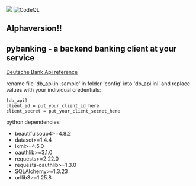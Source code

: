 [![](https://img.shields.io/badge/python-3.8+-blue.svg)](https://www.python.org/downloads/) ![CodeQL](https://github.com/hirschrobert/pybanking/workflows/CodeQL/badge.svg?branch=main)
## Alphaversion!!

## pybanking - a backend banking client at your service

[Deutsche Bank Api reference](https://developer.db.com/)

rename file 'db_api.ini.sample' in folder 'config' into 'db_api.ini' and replace values with your individual credentials:

```
[db_api]
client_id = put_your_client_id_here
client_secret = put_your_client_secret_here
```

python dependencies:
- beautifulsoup4>=4.8.2
- dataset>=1.4.4
- lxml>=4.5.0
- oauthlib>=3.1.0
- requests>=2.22.0
- requests-oauthlib>=1.3.0
- SQLAlchemy>=1.3.23
- urllib3>=1.25.8
